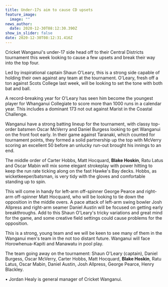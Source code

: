 ```yaml
---
title: Under-17s aim to cause CD upsets
feature_image:
  image: ""
news_author:
  date: 2020-12-30T08:12:30.390Z
show_in_slider: false
date: 2020-12-30T08:12:31.416Z
---
```

Cricket Wanganui's under-17 side head off to their Central Districts tournament this week looking to cause a few upsets and break their way into the top four.

Led by inspirational captain Shaun O'Leary, this is a strong side capable of holding their own against any team at the tournament. O'Leary, fresh off a ton against Scots College last week, will be looking to set the tone with both bat and ball.

A record-breaking year for O'Leary has seen him become the youngest player for Whanganui Collegiate to score more than 1000 runs in a calendar year. This includes a dominant 173 not out against Marist in the Coastal Challenge.

Wanganui have a strong batting lineup for the tournament, with classy top-order batsmen Oscar McVerry and Daniel Burgess looking to get Wanganui on the front foot early. In their game against Taranaki, which counted for tournament points, they formed a solid partnership up the top with McVerry scoring an excellent 50 before an unlucky run-out brought his innings to an end.

The middle order of Carter Hobbs, Matt Hocquard, **Blake Hoskin**, Ratu Latus and Oscar Mabin will mix some elegant strokeplay with power hitting to keep the run rate ticking along on the fast Hawke's Bay decks. Hobbs, as wicketkeeper/batsman, is very tidy with the gloves and comfortable standing up to spin.

This will come in handy for left-arm off-spinner George Pearce and right-arm off-spinner Matt Hocquard, who will be looking to tie down the opposition in the middle overs. A pace attack of left-arm swing bowler Josh Allpress and right-arm seamer Daniel Austin will be focused on getting early breakthroughs. Add to this Shaun O'Leary's tricky variations and great mind for the game, and some creative field settings could cause problems for the opposition.

This is a strong, young team and we will be keen to see many of them in the Wanganui men's team in the not too distant future. Wanganui will face Horowhenua-Kapiti and Manawatu in pool play.

The team going away on the tournament: Shaun O'Leary (captain), Daniel Burgess, Oscar McVerry, Carter Hobbs, Matt Hocquard, **Blake Hoskin**, Ratu Latus, Oscar Mabin, Daniel Austin, Josh Allpress, George Pearce, Henry Blackley.

• Jordan Healy is general manager of Cricket Wanganui.
